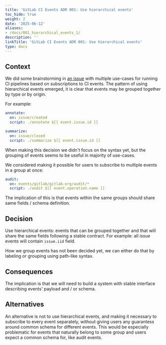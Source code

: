 ```yaml
---
title: 'GitLab CI Events ADR 001: Use hierarchical events'
toc_hide: true
weight: 2
date: '2025-06-12'
aliases:
- /docs/001_hierarchical_events_1/
description: ''
linkTitle: 'GitLab CI Events ADR 001: Use hierarchical events'
type: docs
---
```


## Context

We did some brainstorming in [an issue](https://gitlab.com/gitlab-org/gitlab/-/issues/424865)
with multiple use-cases for running CI pipelines based on subscriptions to CI
events. The pattern of using hierarchical events emerged, it is clear that
events may be grouped together by type or by origin.

For example:

```yaml
annotate:
  on: issue/created
  script: ./annotate $[[ event.issue.id ]]

summarize:
  on: issue/closed
  script: ./summarize $[[ event.issue.id ]]
```

When making this decision we didn't focus on the syntax yet, but the grouping
of events seems to be useful in majority of use-cases.

We considered making it possible for users to subscribe to multiple events in a
group at once:

```yaml
audit:
  on: events/gitlab/gitlab-org/audit/*
  script: ./audit $[[ event.operation.name ]]
```

The implication of this is that events within the same groups should share same
fields / schema definition.

## Decision

Use hierarchical events: events that can be grouped together and that will
share the same fields following a stable contract. For example: all _issue_
events will contain `issue.iid` field.

How we group events has not been decided yet, we can either do that by
labeling or grouping using path-like syntax.

## Consequences

The implication is that we will need to build a system with stable interface
describing events' payload and / or schema.

## Alternatives

An alternative is not to use hierarchical events, and making it necessary to
subscribe to every event separately, without giving users any guarantess around
common schema for different events. This would be especially problematic for
events that naturally belong to some group and users expect a common schema
for, like audit events.
